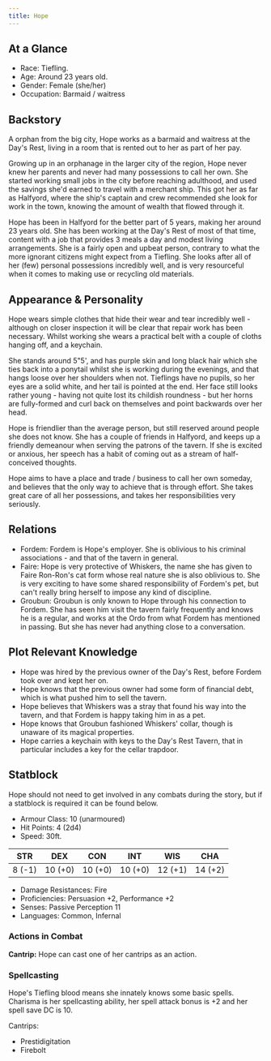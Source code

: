 ```yaml
---
title: Hope
---
```


## At a Glance

- Race: Tiefling.
- Age: Around 23 years old.
- Gender: Female (she/her)
- Occupation: Barmaid / waitress

## Backstory

A orphan from the big city, Hope works as a barmaid and waitress at the Day's Rest, living in a room that is rented out to her as part of her pay.

Growing up in an orphanage in the larger city of the region, Hope never knew her parents and never had many possessions to call her own.
She started working small jobs in the city before reaching adulthood, and used the savings she'd earned to travel with a merchant ship.
This got her as far as Halfyord, where the ship's captain and crew recommended she look for work in the town, knowing the amount of wealth that flowed through it.

Hope has been in Halfyord for the better part of 5 years, making her around 23 years old.
She has been working at the Day's Rest of most of that time, content with a job that provides 3 meals a day and modest living arrangements.
She is a fairly open and upbeat person, contrary to what the more ignorant citizens might expect from a Tiefling.
She looks after all of her (few) personal possessions incredibly well, and is very resourceful when it comes to making use or recycling old materials.

## Appearance & Personality

Hope wears simple clothes that hide their wear and tear incredibly well - although on closer inspection it will be clear that repair work has been necessary.
Whilst working she wears a practical belt with a couple of cloths hanging off, and a keychain.

She stands around 5"5', and has purple skin and long black hair which she ties back into a ponytail whilst she is working during the evenings, and that hangs loose over her shoulders when not.
Tieflings have no pupils, so her eyes are a solid white, and her tail is pointed at the end.
Her face still looks rather young - having not quite lost its childish roundness - but her horns are fully-formed and curl back on themselves and point backwards over her head.

Hope is friendlier than the average person, but still reserved around people she does not know.
She has a couple of friends in Halfyord, and keeps up a friendly demeanour when serving the patrons of the tavern.
If she is excited or anxious, her speech has a habit of coming out as a stream of half-conceived thoughts.

Hope aims to have a place and trade / business to call her own someday, and believes that the only way to achieve that is through effort.
She takes great care of all her possessions, and takes her responsibilities very seriously.

## Relations

- Fordem: Fordem is Hope's employer. She is oblivious to his criminal associations - and that of the tavern in general.
- Faire: Hope is very protective of Whiskers, the name she has given to Faire Ron-Ron's cat form whose real nature she is also oblivious to. She is very exciting to have some shared responsibility of Fordem's pet, but can't really bring herself to impose any kind of discipline.
- Groubun: Groubun is only known to Hope through his connection to Fordem. She has seen him visit the tavern fairly frequently and knows he is a regular, and works at the Ordo from what Fordem has mentioned in passing. But she has never had anything close to a conversation.

## Plot Relevant Knowledge

- Hope was hired by the previous owner of the Day's Rest, before Fordem took over and kept her on.
- Hope knows that the previous owner had some form of financial debt, which is what pushed him to sell the tavern.
- Hope believes that Whiskers was a stray that found his way into the tavern, and that Fordem is happy taking him in as a pet.
- Hope knows that Groubun fashioned Whiskers' collar, though is unaware of its magical properties.
- Hope carries a keychain with keys to the Day's Rest Tavern, that in particular includes a key for the cellar trapdoor.

## Statblock

Hope should not need to get involved in any combats during the story, but if a statblock is required it can be found below.

- Armour Class: 10 (unarmoured)
- Hit Points: 4 (2d4)
- Speed: 30ft.

|   STR   |   DEX   |   CON   |   INT   |   WIS   |   CHA   |
|:-------:|:-------:|:-------:|:-------:|:-------:|:-------:|
|  8 (-1) | 10 (+0) | 10 (+0) | 10 (+0) | 12 (+1) | 14 (+2) |

- Damage Resistances: Fire
- Proficiencies: Persuasion +2, Performance +2
- Senses: Passive Perception 11
- Languages: Common, Infernal

### Actions in Combat

**Cantrip:** Hope can cast one of her cantrips as an action.

### Spellcasting

Hope's Tiefling blood means she innately knows some basic spells.
Charisma is her spellcasting ability, her spell attack bonus is +2 and her spell save DC is 10.

Cantrips:

- Prestidigitation
- Firebolt
